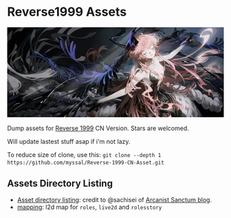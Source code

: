 # **Reverse1999 Assets**
![Header image](singlebg/storybg/story_atcg/2_8/2_8_at_shenzhan.png)

Dump assets for [Reverse 1999](https://www.biligame.com/detail/?id=107530) CN Version. Stars are welcomed.

Will update lastest stuff asap if i'm not lazy.

To reduce size of clone, use this: `git clone --depth 1  https://github.com/myssal/Reverse-1999-CN-Asset.git`

## Assets Directory Listing
- [Asset directory listing](<https://arcanistsanctum.tumblr.com/post/758262189658406912/cn-assets-directory-listing>): credit to @sachisei of [Arcanist Sanctum blog](https://arcanistsanctum.tumblr.com).
- [mapping](<https://github.com/myssal/Reverse-1999-CN-Asset/tree/master/mappings>): l2d map for `roles`, `live2d` and `rolesstory`




